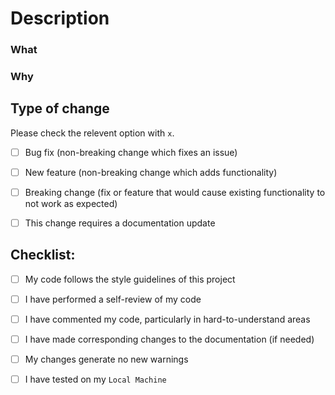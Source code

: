 # Description

[//]: # "Please include a summary of the changes and the related issue. (You can write below without deleting this comment)"

### What
[//]: # "Briefly describe this feature / fix / refactor (You can write below without deleting this comment)"

### Why
[//]: # "Describe the reason why we need this feature / fix / refactor or refer to Jira Ticket (You can write below without deleting this comment)"

## Type of change

Please check the relevent option with `x`.

- [ ] Bug fix (non-breaking change which fixes an issue)
- [ ] New feature (non-breaking change which adds functionality)
- [ ] Breaking change (fix or feature that would cause existing functionality to not work as expected)
- [ ] This change requires a documentation update


## Checklist:

- [ ] My code follows the style guidelines of this project
- [ ] I have performed a self-review of my code
- [ ] I have commented my code, particularly in hard-to-understand areas
- [ ] I have made corresponding changes to the documentation (if needed)
- [ ] My changes generate no new warnings
- [ ] I have tested on my `Local Machine`


